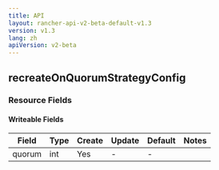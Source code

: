 ```yaml
---
title: API
layout: rancher-api-v2-beta-default-v1.3
version: v1.3
lang: zh
apiVersion: v2-beta
---
```


## recreateOnQuorumStrategyConfig



### Resource Fields

#### Writeable Fields

Field | Type | Create | Update | Default | Notes
---|---|---|---|---|---
quorum | int | Yes | - | - | 



<br>
